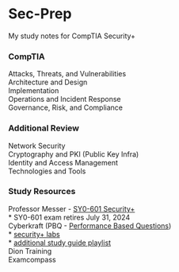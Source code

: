 # Sec-Prep
My study notes for CompTIA Security+

### CompTIA
Attacks, Threats, and Vulnerabilities  
Architecture and Design  
Implementation  
Operations and Incident Response  
Governance, Risk, and Compliance  

### Additional Review 
Network Security  
Cryptography and PKI (Public Key Infra)  
Identity and Access Management  
Technologies and Tools  

### Study Resources

Professor Messer - [SY0-601 Security+](https://www.youtube.com/watch?v=9NE33fpQuw8&list=PLG49S3nxzAnkL2ulFS3132mOVKuzzBxA8)  
    * SY0-601 exam retires July 31, 2024  
Cyberkraft (PBQ - [Performance Based Questions](https://www.youtube.com/watch?v=Fb7RQ7-ccCo))  
    * [security+ labs](https://www.youtube.com/watch?v=s5g6NDcTTEY&list=PLUkY1OVVHzVmJ4gdsRSYLe1RG-79GYdix)    
    * [additional study guide playlist](https://www.youtube.com/watch?v=1AM0kdFwSSY&list=PLUkY1OVVHzVnuWUNutdxWZoSJ3cdP8fcJ)  
Dion Training  
Examcompass  